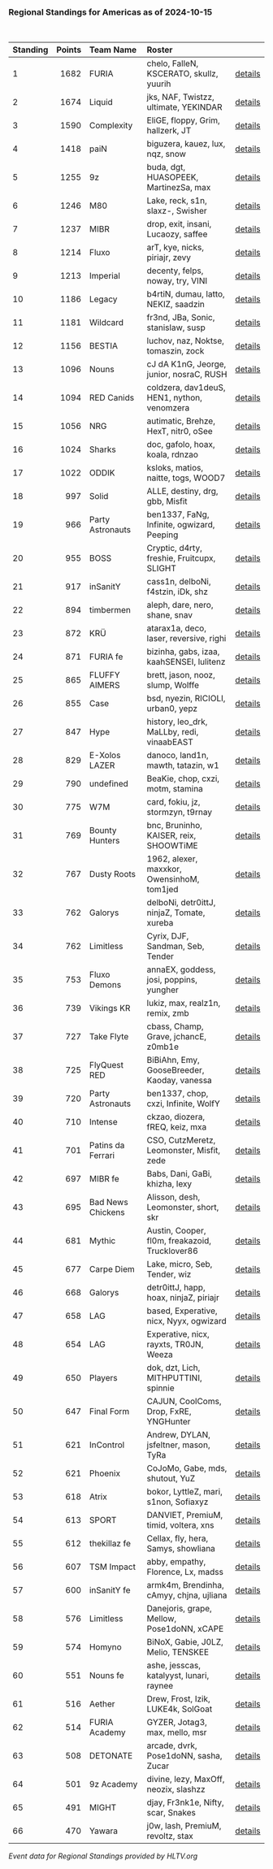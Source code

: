 ### Regional Standings for Americas as of 2024-10-15<br />
<br />

| Standing | Points | Team Name         | Roster                                         |                                                                                                 |
| :- | -: | :- | :- | :- |
| 1        |   1682 | FURIA             | chelo, FalleN, KSCERATO, skullz, yuurih        | [details](details/2024_10_15/0007--furia--chelo-fallen-kscerato-skullz-yuurih.md)               |
| 2        |   1674 | Liquid            | jks, NAF, Twistzz, ultimate, YEKINDAR          | [details](details/2024_10_15/0008--liquid--jks-naf-twistzz-ultimate-yekindar.md)                |
| 3        |   1590 | Complexity        | EliGE, floppy, Grim, hallzerk, JT              | [details](details/2024_10_15/0011--complexity--elige-floppy-grim-hallzerk-jt.md)                |
| 4        |   1418 | paiN              | biguzera, kauez, lux, nqz, snow                | [details](details/2024_10_15/0014--pain--biguzera-kauez-lux-nqz-snow.md)                        |
| 5        |   1255 | 9z                | buda, dgt, HUASOPEEK, MartinezSa, max          | [details](details/2024_10_15/0022--9z--buda-dgt-huasopeek-martinezsa-max.md)                    |
| 6        |   1246 | M80               | Lake, reck, s1n, slaxz-, Swisher               | [details](details/2024_10_15/0023--m80--lake-reck-s1n-slaxz--swisher.md)                        |
| 7        |   1237 | MIBR              | drop, exit, insani, Lucaozy, saffee            | [details](details/2024_10_15/0024--mibr--drop-exit-insani-lucaozy-saffee.md)                    |
| 8        |   1214 | Fluxo             | arT, kye, nicks, piriajr, zevy                 | [details](details/2024_10_15/0025--fluxo--art-kye-nicks-piriajr-zevy.md)                        |
| 9        |   1213 | Imperial          | decenty, felps, noway, try, VINI               | [details](details/2024_10_15/0026--imperial--decenty-felps-noway-try-vini.md)                   |
| 10       |   1186 | Legacy            | b4rtiN, dumau, latto, NEKIZ, saadzin           | [details](details/2024_10_15/0028--legacy--b4rtin-dumau-latto-nekiz-saadzin.md)                 |
| 11       |   1181 | Wildcard          | fr3nd, JBa, Sonic, stanislaw, susp             | [details](details/2024_10_15/0029--wildcard--fr3nd-jba-sonic-stanislaw-susp.md)                 |
| 12       |   1156 | BESTIA            | luchov, naz, Noktse, tomaszin, zock            | [details](details/2024_10_15/0032--bestia--luchov-naz-noktse-tomaszin-zock.md)                  |
| 13       |   1096 | Nouns             | cJ dA K1nG, Jeorge, junior, nosraC, RUSH       | [details](details/2024_10_15/0038--nouns--cj_da_k1ng-jeorge-junior-nosrac-rush.md)              |
| 14       |   1094 | RED Canids        | coldzera, dav1deuS, HEN1, nython, venomzera    | [details](details/2024_10_15/0039--red_canids--coldzera-dav1deus-hen1-nython-venomzera.md)      |
| 15       |   1056 | NRG               | autimatic, Brehze, HexT, nitr0, oSee           | [details](details/2024_10_15/0045--nrg--autimatic-brehze-hext-nitr0-osee.md)                    |
| 16       |   1024 | Sharks            | doc, gafolo, hoax, koala, rdnzao               | [details](details/2024_10_15/0049--sharks--doc-gafolo-hoax-koala-rdnzao.md)                     |
| 17       |   1022 | ODDIK             | ksloks, matios, naitte, togs, WOOD7            | [details](details/2024_10_15/0050--oddik--ksloks-matios-naitte-togs-wood7.md)                   |
| 18       |    997 | Solid             | ALLE, destiny, drg, gbb, Misfit                | [details](details/2024_10_15/0054--solid--alle-destiny-drg-gbb-misfit.md)                       |
| 19       |    966 | Party Astronauts  | ben1337, FaNg, Infinite, ogwizard, Peeping     | [details](details/2024_10_15/0063--party_astronauts--ben1337-fang-infinite-ogwizard-peeping.md) |
| 20       |    955 | BOSS              | Cryptic, d4rty, freshie, Fruitcupx, SLIGHT     | [details](details/2024_10_15/0067--boss--cryptic-d4rty-freshie-fruitcupx-slight.md)             |
| 21       |    917 | inSanitY          | cass1n, delboNi, f4stzin, iDk, shz             | [details](details/2024_10_15/0076--insanity--cass1n-delboni-f4stzin-idk-shz.md)                 |
| 22       |    894 | timbermen         | aleph, dare, nero, shane, snav                 | [details](details/2024_10_15/0081--timbermen--aleph-dare-nero-shane-snav.md)                    |
| 23       |    872 | KRÜ               | atarax1a, deco, laser, reversive, righi        | [details](details/2024_10_15/0090--kr_--atarax1a-deco-laser-reversive-righi.md)                 |
| 24       |    871 | FURIA fe          | bizinha, gabs, izaa, kaahSENSEI, lulitenz      | [details](details/2024_10_15/0091--furia_fe--bizinha-gabs-izaa-kaahsensei-lulitenz.md)          |
| 25       |    865 | FLUFFY AIMERS     | brett, jason, nooz, slump, Wolffe              | [details](details/2024_10_15/0094--fluffy_aimers--brett-jason-nooz-slump-wolffe.md)             |
| 26       |    855 | Case              | bsd, nyezin, RICIOLI, urban0, yepz             | [details](details/2024_10_15/0099--case--bsd-nyezin-ricioli-urban0-yepz.md)                     |
| 27       |    847 | Hype              | history, leo_drk, MaLLby, redi, vinaabEAST     | [details](details/2024_10_15/0102--hype--history-leo_drk-mallby-redi-vinaabeast.md)             |
| 28       |    829 | E-Xolos LAZER     | danoco, land1n, mawth, tatazin, w1             | [details](details/2024_10_15/0105--e-xolos_lazer--danoco-land1n-mawth-tatazin-w1.md)            |
| 29       |    790 | undefined         | BeaKie, chop, cxzi, motm, stamina              | [details](details/2024_10_15/0117--undefined--beakie-chop-cxzi-motm-stamina.md)                 |
| 30       |    775 | W7M               | card, fokiu, jz, stormzyn, t9rnay              | [details](details/2024_10_15/0121--w7m--card-fokiu-jz-stormzyn-t9rnay.md)                       |
| 31       |    769 | Bounty Hunters    | bnc, Bruninho, KAISER, reix, SHOOWTiME         | [details](details/2024_10_15/0123--bounty_hunters--bnc-bruninho-kaiser-reix-shoowtime.md)       |
| 32       |    767 | Dusty Roots       | 1962, alexer, maxxkor, OwensinhoM, tom1jed     | [details](details/2024_10_15/0124--dusty_roots--1962-alexer-maxxkor-owensinhom-tom1jed.md)      |
| 33       |    762 | Galorys           | delboNi, detr0ittJ, ninjaZ, Tomate, xureba     | [details](details/2024_10_15/0126--galorys--delboni-detr0ittj-ninjaz-tomate-xureba.md)          |
| 34       |    762 | Limitless         | Cyrix, DJF, Sandman, Seb, Tender               | [details](details/2024_10_15/0127--limitless--cyrix-djf-sandman-seb-tender.md)                  |
| 35       |    753 | Fluxo Demons      | annaEX, goddess, josi, poppins, yungher        | [details](details/2024_10_15/0132--fluxo_demons--annaex-goddess-josi-poppins-yungher.md)        |
| 36       |    739 | Vikings KR        | lukiz, max, realz1n, remix, zmb                | [details](details/2024_10_15/0137--vikings_kr--lukiz-max-realz1n-remix-zmb.md)                  |
| 37       |    727 | Take Flyte        | cbass, Champ, Grave, jchancE, z0mb1e           | [details](details/2024_10_15/0145--take_flyte--cbass-champ-grave-jchance-z0mb1e.md)             |
| 38       |    725 | FlyQuest RED      | BiBiAhn, Emy, GooseBreeder, Kaoday, vanessa    | [details](details/2024_10_15/0146--flyquest_red--bibiahn-emy-goosebreeder-kaoday-vanessa.md)    |
| 39       |    720 | Party Astronauts  | ben1337, chop, cxzi, Infinite, WolfY           | [details](details/2024_10_15/0147--party_astronauts--ben1337-chop-cxzi-infinite-wolfy.md)       |
| 40       |    710 | Intense           | ckzao, diozera, fREQ, keiz, mxa                | [details](details/2024_10_15/0148--intense--ckzao-diozera-freq-keiz-mxa.md)                     |
| 41       |    701 | Patins da Ferrari | CSO, CutzMeretz, Leomonster, Misfit, zede      | [details](details/2024_10_15/0152--patins_da_ferrari--cso-cutzmeretz-leomonster-misfit-zede.md) |
| 42       |    697 | MIBR fe           | Babs, Dani, GaBi, khizha, lexy                 | [details](details/2024_10_15/0155--mibr_fe--babs-dani-gabi-khizha-lexy.md)                      |
| 43       |    695 | Bad News Chickens | Alisson, desh, Leomonster, short, skr          | [details](details/2024_10_15/0157--bad_news_chickens--alisson-desh-leomonster-short-skr.md)     |
| 44       |    681 | Mythic            | Austin, Cooper, fl0m, freakazoid, Trucklover86 | [details](details/2024_10_15/0159--mythic--austin-cooper-fl0m-freakazoid-trucklover86.md)       |
| 45       |    677 | Carpe Diem        | Lake, micro, Seb, Tender, wiz                  | [details](details/2024_10_15/0162--carpe_diem--lake-micro-seb-tender-wiz.md)                    |
| 46       |    668 | Galorys           | detr0ittJ, happ, hoax, ninjaZ, piriajr         | [details](details/2024_10_15/0165--galorys--detr0ittj-happ-hoax-ninjaz-piriajr.md)              |
| 47       |    658 | LAG               | based, Experative, nicx, Nyyx, ogwizard        | [details](details/2024_10_15/0168--lag--based-experative-nicx-nyyx-ogwizard.md)                 |
| 48       |    654 | LAG               | Experative, nicx, rayxts, TR0JN, Weeza         | [details](details/2024_10_15/0169--lag--experative-nicx-rayxts-tr0jn-weeza.md)                  |
| 49       |    650 | Players           | dok, dzt, Lich, MITHPUTTINI, spinnie           | [details](details/2024_10_15/0172--players--dok-dzt-lich-mithputtini-spinnie.md)                |
| 50       |    647 | Final Form        | CAJUN, CoolComs, Drop, FxRE, YNGHunter         | [details](details/2024_10_15/0173--final_form--cajun-coolcoms-drop-fxre-ynghunter.md)           |
| 51       |    621 | InControl         | Andrew, DYLAN, jsfeltner, mason, TyRa          | [details](details/2024_10_15/0186--incontrol--andrew-dylan-jsfeltner-mason-tyra.md)             |
| 52       |    621 | Phoenix           | CoJoMo, Gabe, mds, shutout, YuZ                | [details](details/2024_10_15/0187--phoenix--cojomo-gabe-mds-shutout-yuz.md)                     |
| 53       |    618 | Atrix             | bokor, LyttleZ, mari, s1non, Sofiaxyz          | [details](details/2024_10_15/0189--atrix--bokor-lyttlez-mari-s1non-sofiaxyz.md)                 |
| 54       |    613 | SPORT             | DANVIET, PremiuM, timid, voltera, xns          | [details](details/2024_10_15/0192--sport--danviet-premium-timid-voltera-xns.md)                 |
| 55       |    612 | thekillaz fe      | Cellax, fly, hera, Samys, showliana            | [details](details/2024_10_15/0194--thekillaz_fe--cellax-fly-hera-samys-showliana.md)            |
| 56       |    607 | TSM Impact        | abby, empathy, Florence, Lx, madss             | [details](details/2024_10_15/0196--tsm_impact--abby-empathy-florence-lx-madss.md)               |
| 57       |    600 | inSanitY fe       | armk4m, Brendinha, cAmyy, chjna, ujliana       | [details](details/2024_10_15/0198--insanity_fe--armk4m-brendinha-camyy-chjna-ujliana.md)        |
| 58       |    576 | Limitless         | Danejoris, grape, Mellow, Pose1doNN, xCAPE     | [details](details/2024_10_15/0202--limitless--danejoris-grape-mellow-pose1donn-xcape.md)        |
| 59       |    574 | Homyno            | BiNoX, Gabie, J0LZ, Melio, TENSKEE             | [details](details/2024_10_15/0204--homyno--binox-gabie-j0lz-melio-tenskee.md)                   |
| 60       |    551 | Nouns fe          | ashe, jesscas, katalyyst, lunari, raynee       | [details](details/2024_10_15/0207--nouns_fe--ashe-jesscas-katalyyst-lunari-raynee.md)           |
| 61       |    516 | Aether            | Drew, Frost, Izik, LUKE4k, SolGoat             | [details](details/2024_10_15/0213--aether--drew-frost-izik-luke4k-solgoat.md)                   |
| 62       |    514 | FURIA Academy     | GYZER, Jotag3, max, mello, msr                 | [details](details/2024_10_15/0214--furia_academy--gyzer-jotag3-max-mello-msr.md)                |
| 63       |    508 | DETONATE          | arcade, dvrk, Pose1doNN, sasha, Zucar          | [details](details/2024_10_15/0216--detonate--arcade-dvrk-pose1donn-sasha-zucar.md)              |
| 64       |    501 | 9z Academy        | divine, lezy, MaxOff, neozix, slashzz          | [details](details/2024_10_15/0217--9z_academy--divine-lezy-maxoff-neozix-slashzz.md)            |
| 65       |    491 | MIGHT             | djay, Fr3nk1e, Nifty, scar, Snakes             | [details](details/2024_10_15/0218--might--djay-fr3nk1e-nifty-scar-snakes.md)                    |
| 66       |    470 | Yawara            | j0w, lash, PremiuM, revoltz, stax              | [details](details/2024_10_15/0220--yawara--j0w-lash-premium-revoltz-stax.md)                    |


_Event data for Regional Standings provided by HLTV.org_<br />
